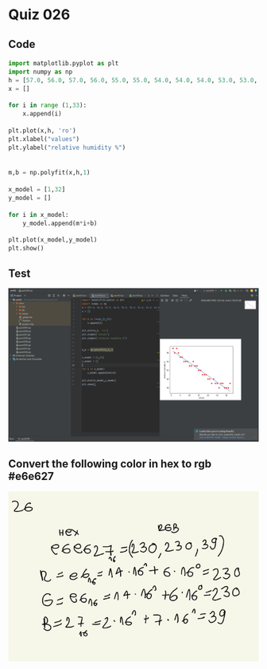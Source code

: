 # Quiz 026
## Code
```.py
import matplotlib.pyplot as plt
import numpy as np
h = [57.0, 56.0, 57.0, 56.0, 55.0, 55.0, 54.0, 54.0, 54.0, 53.0, 53.0, 54.0, 53.0, 53.0, 52.0, 52.0, 51.0, 51.0, 51.0, 50.0, 50.0, 49.0, 50.0, 49.0, 49.0, 48.0, 49.0, 49.0, 48.0, 48.0, 48.0, 49.0]
x = []

for i in range (1,33):
    x.append(i)

plt.plot(x,h, 'ro')
plt.xlabel("values")
plt.ylabel("relative humidity %")


m,b = np.polyfit(x,h,1)

x_model = [1,32]
y_model = []

for i in x_model:
    y_model.append(m*i+b)

plt.plot(x_model,y_model)
plt.show()
```
## Test
![](quiz026.png)

## Convert the following color in hex to rgb #e6e627
![](quiz26extra.png)
